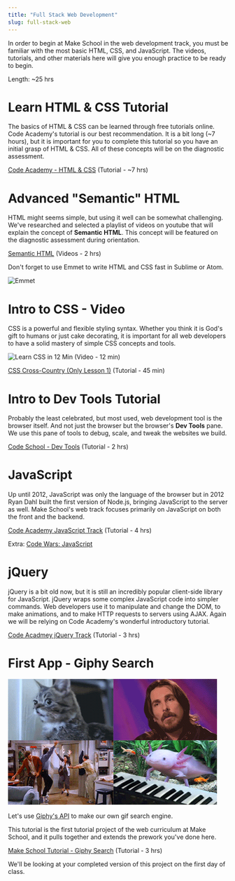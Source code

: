 ```yaml
---
title: "Full Stack Web Development"
slug: full-stack-web
---
```


In order to begin at Make School in the web development track, you must be familiar with the most basic HTML, CSS, and JavaScript. The videos, tutorials, and other materials here will give you enough practice to be ready to begin.

Length: ~25 hrs

# Learn HTML & CSS Tutorial

The basics of HTML & CSS can be learned through free tutorials online. Code Academy's tutorial is our best recommendation. It is a bit long (~7 hours), but it is important for you to complete this tutorial so you have an initial grasp of HTML & CSS. All of these concepts will be on the diagnostic assessment.

[Code Academy - HTML & CSS](https://www.codecademy.com/en/tracks/web) (Tutorial - ~7 hrs)

# Advanced "Semantic" HTML

HTML might seems simple, but using it well can be somewhat challenging. We've researched and selected a playlist of videos on youtube that will explain the concept of **Semantic HTML**. This concept will be featured on the diagnostic assessment during orientation.

[Semantic HTML](https://www.youtube.com/playlist?list=PLWjCJDeWfDdc0Sp_DinOWnodw3KnWCwc1) (Videos - 2 hrs)

Don't forget to use Emmet to write HTML and CSS fast in Sublime or Atom.

![Emmet](https://www.youtube.com/watch?v=BQurqKG6nGY)

# Intro to CSS - Video

CSS is a powerful and flexible styling syntax. Whether you think it is God's gift to humans or just cake decorating, it is important for all web developers to have a solid mastery of simple CSS concepts and tools.

![Learn CSS in 12 Min](https://www.youtube.com/watch?v=0afZj1G0BIE) (Video - 12 min)

[CSS Cross-Country (Only Lesson 1)](https://www.codeschool.com/courses/css-cross-country) (Tutorial - 45 min)

# Intro to Dev Tools Tutorial

Probably the least celebrated, but most used, web development tool is the browser itself. And not just the browser but the browser's **Dev Tools** pane. We use this pane of tools to debug, scale, and tweak the websites we build.

[Code School - Dev Tools](https://www.codeschool.com/courses/discover-devtools) (Tutorial - 2 hrs)

# JavaScript

Up until 2012, JavaScript was only the language of the browser but in 2012 Ryan Dahl built the first version of Node.js, bringing JavaScript to the server as well. Make School's web track focuses primarily on JavaScript on both the front and the backend.

[Code Academy JavaScript Track](https://www.codecademy.com/learn/javascript) (Tutorial - 4 hrs)

Extra: [Code Wars: JavaScript](https://www.codewars.com/)

# jQuery

jQuery is a bit old now, but it is still an incredibly popular client-side library for JavaScript. jQuery wraps some complex JavaScript code into simpler commands. Web developers use it to manipulate and change the DOM, to make animations, and to make HTTP requests to servers using AJAX. Again we will be relying on Code Academy's wonderful introductory tutorial.

[Code Acadmey jQuery Track](https://www.codecademy.com/en/tracks/jquery) (Tutorial - 3 hrs)

# First App - Giphy Search

![giphy](assets/giphy.gif)

Let's use [Giphy's API](https://developers.giphy.com/docs/) to make our own gif search engine.

This tutorial is the first tutorial project of the web curriculum at Make School, and it pulls together and extends the prework you've done here.

[Make School Tutorial - Giphy Search](https://www.makeschool.com/online-courses/tutorials/giphy-search-app-with-node-js/your-node-environment) (Tutorial - 3 hrs)

We'll be looking at your completed version of this project on the first day of class.
